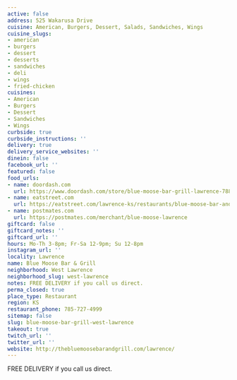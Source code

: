 ```yaml
---
active: false
address: 525 Wakarusa Drive
cuisine: American, Burgers, Dessert, Salads, Sandwiches, Wings
cuisine_slugs:
- american
- burgers
- dessert
- desserts
- sandwiches
- deli
- wings
- fried-chicken
cuisines:
- American
- Burgers
- Dessert
- Sandwiches
- Wings
curbside: true
curbside_instructions: ''
delivery: true
delivery_service_websites: ''
dinein: false
facebook_url: ''
featured: false
food_urls:
- name: doordash.com
  url: https://www.doordash.com/store/blue-moose-bar-grill-lawrence-788195/en-US
- name: eatstreet.com
  url: https://eatstreet.com/lawrence-ks/restaurants/blue-moose-bar-and-grill?ref=google_action_link
- name: postmates.com
  url: https://postmates.com/merchant/blue-moose-lawrence
giftcard: false
giftcard_notes: ''
giftcard_url: ''
hours: Mo-Th 3-8pm; Fr-Sa 12-9pm; Su 12-8pm
instagram_url: ''
locality: Lawrence
name: Blue Moose Bar & Grill
neighborhood: West Lawrence
neighborhood_slug: west-lawrence
notes: FREE DELIVERY if you call us direct.
perma_closed: true
place_type: Restaurant
region: KS
restaurant_phone: 785-727-4999
sitemap: false
slug: blue-moose-bar-grill-west-lawrence
takeout: true
twitch_url: ''
twitter_url: ''
website: http://thebluemoosebarandgrill.com/lawrence/
---
```


FREE DELIVERY if you call us direct.